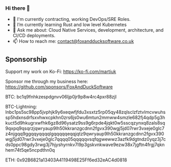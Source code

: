 ### Hi there 👋

- 🔭 I'm currently contracting, working DevOps/SRE Roles.
- 🌱 I’m currently learning Rust and low level Kubernetes
- 💬 Ask me about: Cloud Native Services, development, architecture, and CI/CD deployments.
- 📫 How to reach me: contact@foxandducksoftware.co.uk

## Sponsorship
Support my work on Ko-Fi: https://ko-fi.com/martiuk

Sponsor me through my business here: https://github.com/sponsors/FoxAndDuckSoftware

BTC: bc1q9fnhkzespdgnvv06ljp0jr9p8w4rc4pxr88zjl

BTC-Lightning: lnbc1ps5sc98pp5jvphjk9y6xeqwfjfdu3xsxtz5rp05qy48zqlsclzfztvlmcvwuhssp5hdxnsdrfsxvhwxcpkhn0zrs6js0wu6mtun2mmww4smzle682fj4qdp5g3hkuct5d9hkugrxwfhk6gz8d96ysatz9ss9g6rpde4jqkt0w5sscqzynxq8zals8sq9qxpq9qsqrzjqwryaup9lh50kkranzgcdnn2fgvx390wgj5jd07rwr3vxeje0glc7z4njgqq9ggqqyqqqqlgqqqqqeqqjqtz9qwryaup9lh50kkranzgcdnn2fgvx390wgj5jd07rwr3vxeje0glc7qqqq05qqqqqvsqfqgwewwz3azfk9dgtndz0yqz3j7cds0ppc98gdy3rwg3j7hjyshyrnkv7l9p3gskvnkwave9ezw38x7jgftn4frgj7qknhem74t5qe5ncpdthn0q

ETH: 0x92B6821a13403A4119498E25Ff6ed32eAC4d0818
